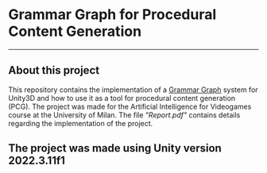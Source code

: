# Grammar Graph for Procedural Content Generation

---

## About this project
This repository contains the implementation of a [Grammar Graph](https://en.wikipedia.org/wiki/Graph_rewriting) system for Unity3D and how to use it as a tool for procedural content generation (PCG). The project was made for the Artificial Intelligence for Videogames course at the University of Milan.
The file _"Report.pdf"_ contains details regarding the implementation of the project.   

The project was made using Unity version 2022.3.11f1
---
